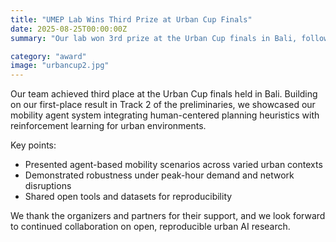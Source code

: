 ```yaml
---
title: "UMEP Lab Wins Third Prize at Urban Cup Finals"
date: 2025-08-25T00:00:00Z
summary: "Our lab won 3rd prize at the Urban Cup finals in Bali, following a 1st-place finish in Track 2 of the preliminaries with our mobility agent."

category: "award"
image: "urbancup2.jpg"
---
```


Our team achieved third place at the Urban Cup finals held in Bali. Building on our first-place result in Track 2 of the preliminaries, we showcased our mobility agent system integrating human-centered planning heuristics with reinforcement learning for urban environments.

Key points:

- Presented agent-based mobility scenarios across varied urban contexts
- Demonstrated robustness under peak-hour demand and network disruptions
- Shared open tools and datasets for reproducibility

We thank the organizers and partners for their support, and we look forward to continued collaboration on open, reproducible urban AI research.
